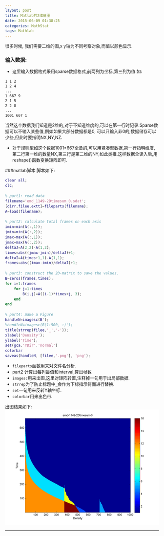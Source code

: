 ```yaml
---
layout: post
title: Matlab的2维值图
date: 2015-06-09 01:38:25
categories: MathStat
tags: Mathlab
---
```


很多时候, 我们需要二维的图,x y轴为不同考察对象,而值以颜色显示.

### 输入数据:
- 这里输入数据格式采用sparse数据格式,前两列为坐标,第三列为值.如:

~~~
1 1 2
1 2 4
...
1 667 9
2 1 5
2 2 8
...
1001 667 1
~~~
当然这个数据我们知道是2维的,对于不知道维度的,可以在第一行时记录.Sparse数据可以不输入某些值,例如如果大部分数据都是0, 可以只输入非0的,数据储存可以少些,但此时要指明NX,NY,NZ.
- 对于规则型如这个数据1001*667全备的,可以用紧凑型数据,第一行指明维度,第二行第一维的数量NX,第三行是第二维的NY,如此类推.这样数据全读入后,用reshape()函数变换矩阵即可.

###matlab脚本
脚本如下:

~~~~ matlab
clear all;
clc;

% part1: read data
filename='emd_1149-2Dtimesum_0.sdat';
[dirr,filee,extt]=fileparts(filename);
A=load(filename);

% part2: calculate total frames on each axis
imin=min(A(:,1));
jmin=min(A(:,2));
imax=max(A(:,1));
jmax=max(A(:,2));
deltaJ=A(2,2)-A(1,2);
times=abs((jmax-jmin)/deltaJ)+1;
deltaI=A(times+1,1)-A(1,1);
frames=abs((imax-imin)/deltaI)+1;

% part3: construct the 2D-matrix to save the values.
B=zeros(frames,times);
for i=1:frames
    for j=1:times
        B(i,j)=A((i-1)*times+j, 3);
    end
end

% part4: make a Figure 
handleN=imagesc(B');
%handleN=imagesc(B(1:500, :)');
title(strrep(filee,'_','-'));
xlabel('Density');
ylabel('Time');
set(gca,'YDir','normal')
colorbar
saveas(handleN, [filee,'.png'], 'png');
~~~~

- `fileparts`函数用来对文件名分析.
- part2 计算出每列最值和interval,算出帧数
- `imagesc`用来出图,这里对矩阵转置,注释掉一句用于出局部数据.
- `strrep`为了防止标题中`_`会作为下标指示符而进行替换.
- `set`一句用来反转Y轴坐标.
- `colorbar`用来出色带.

出图结果如下:
![示例](/pic/science/emd_1149-2Dtimesum_0.png)

---
